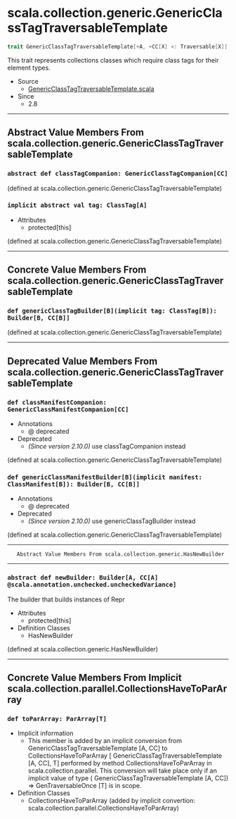 
#         scala.collection.generic.GenericClassTagTraversableTemplate         #

```scala
trait GenericClassTagTraversableTemplate[+A, +CC[X] <: Traversable[X]] extends HasNewBuilder[A, CC[A]]
```

This trait represents collections classes which require class tags for their
element types.

* Source
  * [GenericClassTagTraversableTemplate.scala](https://github.com/scala/scala/tree/6d09a1ba5f/src/library/scala/collection/generic/GenericClassTagTraversableTemplate.scala#L1)
* Since
  * 2.8


--------------------------------------------------------------------------------
Abstract Value Members From scala.collection.generic.GenericClassTagTraversableTemplate
--------------------------------------------------------------------------------


### `abstract def classTagCompanion: GenericClassTagCompanion[CC]`           ###

(defined at scala.collection.generic.GenericClassTagTraversableTemplate)


### `implicit abstract val tag: ClassTag[A]`                                 ###

* Attributes
  * protected[this]

(defined at scala.collection.generic.GenericClassTagTraversableTemplate)


--------------------------------------------------------------------------------
Concrete Value Members From scala.collection.generic.GenericClassTagTraversableTemplate
--------------------------------------------------------------------------------


### `def genericClassTagBuilder[B](implicit tag: ClassTag[B]): Builder[B, CC[B]]` ###

(defined at scala.collection.generic.GenericClassTagTraversableTemplate)


--------------------------------------------------------------------------------
Deprecated Value Members From scala.collection.generic.GenericClassTagTraversableTemplate
--------------------------------------------------------------------------------


### `def classManifestCompanion: GenericClassManifestCompanion[CC]`          ###

* Annotations
  * @ deprecated
* Deprecated
  * _(Since version 2.10.0)_ use classTagCompanion instead

(defined at scala.collection.generic.GenericClassTagTraversableTemplate)


### `def genericClassManifestBuilder[B](implicit manifest: ClassManifest[B]): Builder[B, CC[B]]` ###

* Annotations
  * @ deprecated
* Deprecated
  * _(Since version 2.10.0)_ use genericClassTagBuilder instead

(defined at scala.collection.generic.GenericClassTagTraversableTemplate)


--------------------------------------------------------------------------------
       Abstract Value Members From scala.collection.generic.HasNewBuilder
--------------------------------------------------------------------------------


### `abstract def newBuilder: Builder[A, CC[A] @scala.annotation.unchecked.uncheckedVariance]` ###

The builder that builds instances of Repr

* Attributes
  * protected[this]
* Definition Classes
  * HasNewBuilder

(defined at scala.collection.generic.HasNewBuilder)


--------------------------------------------------------------------------------
Concrete Value Members From Implicit scala.collection.parallel.CollectionsHaveToParArray
--------------------------------------------------------------------------------


### `def toParArray: ParArray[T]`                                            ###

* Implicit information
  * This member is added by an implicit conversion from
    GenericClassTagTraversableTemplate [A, CC] to CollectionsHaveToParArray [
    GenericClassTagTraversableTemplate [A, CC], T] performed by method
    CollectionsHaveToParArray in scala.collection.parallel. This conversion will
    take place only if an implicit value of type (
    GenericClassTagTraversableTemplate [A, CC]) ⇒ GenTraversableOnce [T] is in
    scope.
* Definition Classes
  * CollectionsHaveToParArray
(added by implicit convertion: scala.collection.parallel.CollectionsHaveToParArray)
